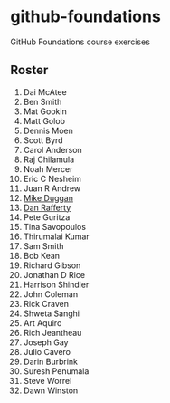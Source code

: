 # github-foundations
GitHub Foundations course exercises
## Roster
1. Dai McAtee
1. Ben Smith
1. Mat Gookin
1. Matt Golob
1. Dennis Moen
1. Scott Byrd
1. Carol Anderson
1. Raj Chilamula
1. Noah Mercer
1. Eric C Nesheim
1. Juan R Andrew
1. [Mike Duggan](mike_duggan.md)
1. [Dan Rafferty](dan_rafferty.md)
1. Pete Guritza
1. Tina Savopoulos
1. Thirumalai Kumar
1. Sam Smith
1. Bob Kean
1. Richard Gibson
1. Jonathan D Rice
1. Harrison Shindler
1. John Coleman
1. Rick Craven
1. Shweta Sanghi
1. Art Aquiro
1. Rich Jeantheau
1. Joseph Gay
1. Julio Cavero
1. Darin Burbrink
1. Suresh Penumala
1. Steve Worrel
1. Dawn Winston
